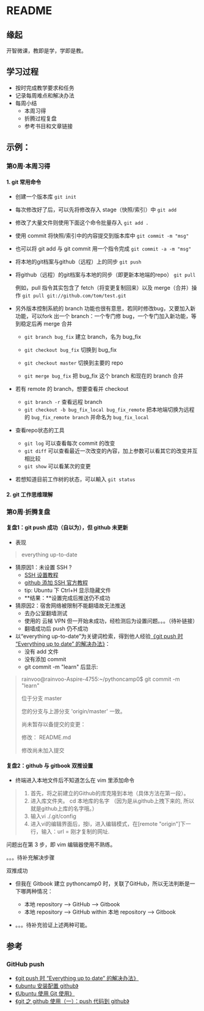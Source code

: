 # README

## 缘起

开智微课，教即是学，学即是教。

## 学习过程

- 按时完成教学要求和任务
- 记录每周难点和解决办法
- 每周小结
  + 本周习得
  + 折腾过程复盘
  + 参考书目和文章链接

## 示例：

### 第0周·本周习得

#### 1. git 常用命令

- 创建一个版本库  `git init`

- 每次修改好了后，可以先将修改存入 stage（快照/索引）中  `git add`

- 修改了大量文件则使用下面这个命令批量存入  `git add .`

- 使用 commit 将快照/索引中的内容提交到版本库中  `git commit -m "msg"`

- 也可以将 git add 与 git commit 用一个指令完成  `git commit -a -m "msg"`

- 将本地的git档案与github（远程）上的同步  `git push`

- 将github（远程）的git档案与本地的同步（即更新本地端的repo）  `git pull`

    例如，pull 指令其实包含了 fetch（将变更复制回来）以及 merge（合并）操作
`git pull git://github.com/tom/test.git`
 

- 另外版本控制系統的 branch 功能也很有意思，若同时修改bug，又要加入新功能，可以fork 出一个 branch：一个专门修 bug，一个专门加入新功能，等到稳定后再 merge 合并

  + `git branch bug_fix`  建立 branch，名为 bug_fix

  + `git checkout bug_fix`  切换到 bug_fix

  + `git checkout master`  切换到主要的 repo

  + `git merge bug_fix`  把 bug_fix 这个 branch 和现在的 branch 合并
 

- 若有 remote 的 branch，想要查看并 checkout
  + `git branch -r`  查看远程 branch
  + `git checkout -b bug_fix_local bug_fix_remote`  把本地端切换为远程的 `bug_fix_remote branch` 并命名为 `bug_fix_local`
 
- 查看repo状态的工具
  + `git log`  可以查看每次 commit 的改变
  + `git diff`  可以查看最近一次改变的內容，加上参数可以看其它的改变并互相比较
  + `git show`  可以看某次的变更
 

- 若想知道目前工作树的状态，可以輸入
`git status`

#### 2. git 工作思维理解

### 第0周·折腾复盘

#### 复盘1：git push 成功（自以为），但 github 未更新
- 表现

>everything up-to-date

- 猜原因1：未设置 SSH ?
  + [SSH 设置教程](http://www.cnblogs.com/yourihua/archive/2012/07/07/2580147.html)
  + [github 添加 SSH 官方教程](https://help.github.com/articles/generating-ssh-keys/)
  + tip: Ubuntu 下 Ctrl+H 显示隐藏文件
  + **结果：**设置完成后推送仍不成功
- 猜原因2：宿舍网络被限制不能翻墙故无法推送
  + 去办公室翻墙测试
  + 使用的 云梯 VPN 但一开始未成功，经检测后为设置问题。。。（待补链接）
  + 翻墙成功后 push 仍不成功
- 以“everything up-to-date”为关键词检索，得到他人经验[《git push 时 “Everything up to date” 的解决办法》](http://hamguy.net/archives/812)：
  + 没有 add 文件
  + 没有添加 commit 
  + git commit -m "learn" 后显示:

> rainvoo@rainvoo-Aspire-4755:~/pythoncamp0$ git commit -m "learn"
> 
> 位于分支 master
> 
> 您的分支与上游分支 'origin/master' 一致。
> 
> 尚未暂存以备提交的变更：
> 
>	修改：     README.md
> 
> 修改尚未加入提交

#### 复盘2：github 与 gitbook 双推设置
- 终端进入本地文件后不知道怎么在 vim  里添加命令
> 1. 首先，将之前建立的Github的库克隆到本地（具体方法在第一段）。
> 2. 进入库文件夹。 cd 本地库的名字 （因为是从github上拽下来的, 所以就是github上库的名字哦。）
> 3. 输入vi ./.git/config
> 4. 进入vi的编辑界面后，按i，进入编辑模式，在[remote "origin"]下一行，输入：url = 刚才复制的网址.

问题出在第 3 步，即 vim 编辑器使用不熟练。

。。。待补充解决步骤

双推成功

- 但我在 Gitbook 建立 pythoncamp0 时，关联了GitHub，所以无法判断是一下哪两种情况：
  + 本地 repository —> GitHub —> Gitbook
  + 本地 repository —> GitHub within 本地 repository —> Gitbook

- 。。。待补充验证上述两种可能。

## 参考
### GitHub push
- [《git push 时 “Everything up to date” 的解决办法》](http://hamguy.net/archives/812)
- [《ubuntu 安装配置 github》  ](http://blog.csdn.net/tgxblue/article/details/9620455)
- [《Ubuntu 使用 Git 使用》](http://www.cnblogs.com/yourihua/archive/2012/07/07/2580147.html)
- [《git 之 github 使用（一）：push 代码到 github》](http://segmentfault.com/blog/zhongbaitu/1190000000392120)
